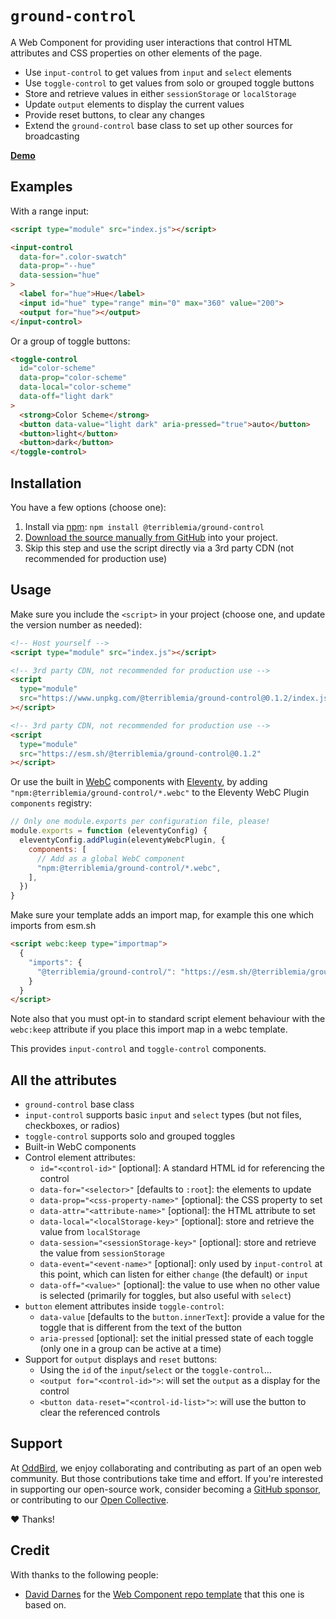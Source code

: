 # `ground-control`

A Web Component for
providing user interactions
that control HTML attributes
and CSS properties
on other elements of the page.

- Use `input-control` to get values
  from `input` and `select` elements
- Use `toggle-control` to get values
  from solo or grouped toggle buttons
- Store and retrieve values
  in either `sessionStorage` or `localStorage`
- Update `output` elements to display the current values
- Provide reset buttons, to clear any changes
- Extend the `ground-control` base class
  to set up other sources for broadcasting

**[Demo](https://mirisuzanne.github.io/ground-control/index.html)**

## Examples

With a range input:

```html
<script type="module" src="index.js"></script>

<input-control
  data-for=".color-swatch"
  data-prop="--hue"
  data-session="hue"
>
  <label for="hue">Hue</label>
  <input id="hue" type="range" min="0" max="360" value="200">
  <output for="hue"></output>
</input-control>
```

Or a group of toggle buttons:

```html
<toggle-control
  id="color-scheme"
  data-prop="color-scheme"
  data-local="color-scheme"
  data-off="light dark"
>
  <strong>Color Scheme</strong>
  <button data-value="light dark" aria-pressed="true">auto</button>
  <button>light</button>
  <button>dark</button>
</toggle-control>
```
## Installation

You have a few options (choose one):

1. Install via
   [npm](https://www.npmjs.com/package/@terriblemia/ground-control):
   `npm install @terriblemia/ground-control`
2. [Download the source manually from GitHub](https://github.com/mirisuzanne/ground-control/releases)
   into your project.
3. Skip this step
   and use the script directly
   via a 3rd party CDN
   (not recommended for production use)

## Usage

Make sure you include the `<script>` in your project
(choose one, and update the version number as needed):

```html
<!-- Host yourself -->
<script type="module" src="index.js"></script>
```

```html
<!-- 3rd party CDN, not recommended for production use -->
<script
  type="module"
  src="https://www.unpkg.com/@terriblemia/ground-control@0.1.2/index.js"
></script>
```

```html
<!-- 3rd party CDN, not recommended for production use -->
<script
  type="module"
  src="https://esm.sh/@terriblemia/ground-control@0.1.2"
></script>
```

Or use the built in
[WebC](https://www.11ty.dev/docs/languages/webc/) components
with [Eleventy](https://www.11ty.dev/docs/),
by adding `"npm:@terriblemia/ground-control/*.webc"`
to the Eleventy WebC Plugin `components` registry:

```js
// Only one module.exports per configuration file, please!
module.exports = function (eleventyConfig) {
  eleventyConfig.addPlugin(eleventyWebcPlugin, {
    components: [
      // Add as a global WebC component
      "npm:@terriblemia/ground-control/*.webc",
    ],
  })
}
```
Make sure your template adds an import map, for example this one which imports from esm.sh

```html
<script webc:keep type="importmap">
  {
    "imports": {
      "@terriblemia/ground-control/": "https://esm.sh/@terriblemia/ground-control/"
    }
  }
</script>
```
Note also that you must opt-in to standard script element behaviour with the `webc:keep` attribute if you place this import map in a webc template.

This provides `input-control` and `toggle-control` components.

## All the attributes

- `ground-control` base class
- `input-control` supports basic `input` and `select` types
  (but not files, checkboxes, or radios)
- `toggle-control` supports solo and grouped toggles
- Built-in WebC components
- Control element attributes:
  - `id="<control-id>"` [optional]:
    A standard HTML id for referencing the control
  - `data-for="<selector>"` [defaults to `:root`]:
    the elements to update
  - `data-prop="<css-property-name>"` [optional]:
    the CSS property to set
  - `data-attr="<attribute-name>"` [optional]:
    the HTML attribute to set
  - `data-local="<localStorage-key>"` [optional]:
    store and retrieve the value from `localStorage`
  - `data-session="<sessionStorage-key>"` [optional]:
    store and retrieve the value from `sessionStorage`
  - `data-event="<event-name>"` [optional]:
    only used by `input-control` at this point,
    which can listen for either `change` (the default) or `input`
  - `data-off="<value>"` [optional]:
    the value to use when no other value is selected
    (primarily for toggles, but also useful with `select`)
- `button` element attributes inside `toggle-control`:
  - `data-value` [defaults to the `button.innerText`]:
    provide a value for the toggle
    that is different from the text of the button
  - `aria-pressed` [optional]:
    set the initial pressed state of each toggle
    (only one in a group can be active at a time)
- Support for `output` displays and `reset` buttons:
  - Using the `id` of the `input`/`select` or the `toggle-control`…
  - `<output for="<control-id>">`:
    will set the `output` as a display for the control
  - `<button data-reset="<control-id-list>">`:
    will use the button to clear the referenced controls

## Support

At [OddBird](https://oddbird.net/),
we enjoy collaborating and contributing
as part of an open web community.
But those contributions take time and effort.
If you're interested in supporting our
open-source work,
consider becoming a
[GitHub sponsor](https://github.com/sponsors/oddbird),
or contributing to our
[Open Collective](https://opencollective.com/oddbird-open-source).

❤️ Thanks!

## Credit

With thanks to the following people:

- [David Darnes](https://darn.es/) for the
  [Web Component repo template](https://github.com/daviddarnes/component-template)
  that this one is based on.
